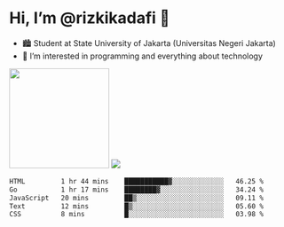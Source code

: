 # Hi, I’m @rizkikadafi 👋
- 🏙 Student at State University of Jakarta (Universitas Negeri Jakarta)
- 👀 I’m interested in programming and everything about technology
<img height="180em" src="https://github-readme-stats.vercel.app/api?username=rizkikadafi&show_icons=true&hide_border=true&&count_private=true&include_all_commits=true" />
<img src="https://github-readme-stats.vercel.app/api/top-langs/?username=rizkikadafi&show_icons=true&hide_border=true&&count_private=true&include_all_commits=true" />

<!--START_SECTION:waka-->

```txt
HTML         1 hr 44 mins    ███████████▓░░░░░░░░░░░░░   46.25 %
Go           1 hr 17 mins    ████████▓░░░░░░░░░░░░░░░░   34.24 %
JavaScript   20 mins         ██▒░░░░░░░░░░░░░░░░░░░░░░   09.11 %
Text         12 mins         █▒░░░░░░░░░░░░░░░░░░░░░░░   05.60 %
CSS          8 mins          █░░░░░░░░░░░░░░░░░░░░░░░░   03.98 %
```

<!--END_SECTION:waka-->

<!---
rizkikadafi/rizkikadafi is a ✨ special ✨ repository because its `README.md` (this file) appears on your GitHub profile.
You can click the Preview link to take a look at your changes.
--->
